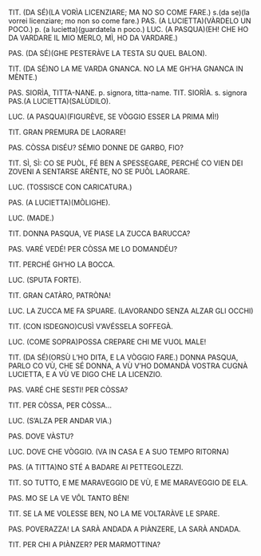 TIT. (DA SÉ)(LA VORÌA LICENZIARE; MA NO SO COME FARE.)
s.(da se)(la vorrei licenziare; mo non so come fare.)
PAS. (A LUCIETTA)(VÀRDELO UN POCO.)
p. (a lucietta)(guardatela n poco.)
LUC. (A PASQUA)(EH! CHE HO DA VARDARE IL MIO MERLO, MÌ, HO DA VARDARE.)

PAS. (DA SÉ)(GHE PESTERÀVE LA TESTA SU QUEL BALON).

TIT. (DA SÉ)NO LA ME VARDA GNANCA. NO LA ME GH’HA GNANCA IN MÈNTE.)

PAS. SIORÌA, TITTA-NANE.
p. signora, titta-name.
TIT. SIORÌA.
s. signora
PAS.(A LUCIETTA)(SALÙDILO).

LUC. (A PASQUA)(FIGURÈVE, SE VÒGGIO ESSER LA PRIMA MÌ!)

TIT. GRAN PREMURA DE LAORARE!

PAS. CÒSSA DISÉU? SÉMIO DONNE DE GARBO, FIO?

TIT. SÌ, SÌ: CO SE PUÒL, FÉ BEN A SPESSEGARE, PERCHÉ CO VIEN DEI ZOVENI A SENTARSE ARÈNTE, NO SE PUÒL LAORARE.

LUC. (TOSSISCE CON CARICATURA.)

PAS. (A LUCIETTA)(MÒLIGHE).

LUC. (MADE.)

TIT. DONNA PASQUA, VE PIASE LA ZUCCA BARUCCA?

PAS. VARÉ VEDÉ! PER CÒSSA ME LO DOMANDÉU?

TIT. PERCHÉ GH’HO LA BOCCA.

LUC. (SPUTA FORTE).

TIT. GRAN CATÀRO, PATRÒNA!

LUC. LA ZUCCA ME FA SPUARE. (LAVORANDO SENZA ALZAR GLI OCCHI)

TIT. (CON ISDEGNO)CUSÌ V’AVÉSSELA SOFFEGÀ.

LUC. (COME SOPRA)POSSA CREPARE CHI ME VUOL MALE!

TIT. (DA SÉ)(ORSÙ L’HO DITA, E LA VÒGGIO FARE.) DONNA PASQUA, PARLO CO VÙ, CHE SÉ DONNA, A VÙ V’HO DOMANDÀ VOSTRA CUGNÀ LUCIETTA, E A VÙ VE DIGO CHE LA LICENZIO.

PAS. VARÉ CHE SESTI! PER CÒSSA?

TIT. PER CÒSSA, PER CÒSSA...

LUC. (S’ALZA PER ANDAR VIA.)

PAS. DOVE VÀSTU?

LUC. DOVE CHE VÒGGIO. (VA IN CASA E A SUO TEMPO RITORNA)

PAS. (A TITTA)NO STÉ A BADARE AI PETTEGOLEZZI.

TIT. SO TUTTO, E ME MARAVEGGIO DE VÙ, E ME MARAVEGGIO DE ELA.

PAS. MO SE LA VE VÔL TANTO BÈN!

TIT. SE LA ME VOLESSE BEN, NO LA ME VOLTARÀVE LE SPARE.

PAS. POVERAZZA! LA SARÀ ANDADA A PIÀNZERE, LA SARÀ ANDADA.

TIT. PER CHI A PIÀNZER? PER MARMOTTINA?